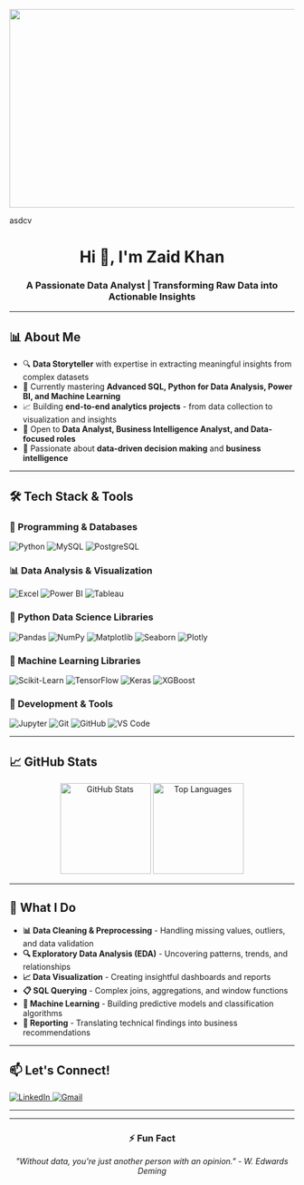 <!-- Banner Image -->
<p align="center">
  <img src="https://i.postimg.cc/KjfdBbYf/deng-xiang-WXQm-NTK0-U-unsplash.jpg" alt="Banner" width="1100" height="350"/>
</p>
asdcv
<h1 align="center">Hi 👋, I'm Zaid Khan</h1>
<h3 align="center">A Passionate Data Analyst | Transforming Raw Data into Actionable Insights</h3>

---

## 📊 About Me
- 🔍 **Data Storyteller** with expertise in extracting meaningful insights from complex datasets
- 🌱 Currently mastering **Advanced SQL, Python for Data Analysis, Power BI, and Machine Learning**
- 📈 Building **end-to-end analytics projects** - from data collection to visualization and insights
- 💼 Open to **Data Analyst, Business Intelligence Analyst, and Data-focused roles**
- 🎯 Passionate about **data-driven decision making** and **business intelligence**

---

## 🛠️ Tech Stack & Tools

### 📝 Programming & Databases
<p align="left">
  <img src="https://img.shields.io/badge/Python-3776AB?style=for-the-badge&logo=python&logoColor=white" alt="Python"/>
  <img src="https://img.shields.io/badge/MySQL-00000F?style=for-the-badge&logo=mysql&logoColor=white" alt="MySQL"/>
  <img src="https://img.shields.io/badge/PostgreSQL-316192?style=for-the-badge&logo=postgresql&logoColor=white" alt="PostgreSQL"/>
</p>

### 📊 Data Analysis & Visualization
<p align="left">
  <img src="https://img.shields.io/badge/Microsoft_Excel-217346?style=for-the-badge&logo=microsoft-excel&logoColor=white" alt="Excel"/>
  <img src="https://img.shields.io/badge/PowerBI-F2C811?style=for-the-badge&logo=Power%20BI&logoColor=white" alt="Power BI"/>
  <img src="https://img.shields.io/badge/Tableau-E97627?style=for-the-badge&logo=Tableau&logoColor=white" alt="Tableau"/>
</p>

### 🐍 Python Data Science Libraries
<p align="left">
  <img src="https://img.shields.io/badge/Pandas-150458?style=for-the-badge&logo=pandas&logoColor=white" alt="Pandas"/>
  <img src="https://img.shields.io/badge/NumPy-013243?style=for-the-badge&logo=numpy&logoColor=white" alt="NumPy"/>
  <img src="https://img.shields.io/badge/Matplotlib-11557c?style=for-the-badge&logo=python&logoColor=white" alt="Matplotlib"/>
  <img src="https://img.shields.io/badge/Seaborn-3776AB?style=for-the-badge&logo=python&logoColor=white" alt="Seaborn"/>
  <img src="https://img.shields.io/badge/Plotly-3F4F75?style=for-the-badge&logo=plotly&logoColor=white" alt="Plotly"/>
</p>

### 🤖 Machine Learning Libraries
<p align="left">
  <img src="https://img.shields.io/badge/Scikit_Learn-F7931E?style=for-the-badge&logo=scikit-learn&logoColor=white" alt="Scikit-Learn"/>
  <img src="https://img.shields.io/badge/TensorFlow-FF6F00?style=for-the-badge&logo=tensorflow&logoColor=white" alt="TensorFlow"/>
  <img src="https://img.shields.io/badge/Keras-D00000?style=for-the-badge&logo=Keras&logoColor=white" alt="Keras"/>
  <img src="https://img.shields.io/badge/XGBoost-3776AB?style=for-the-badge&logo=python&logoColor=white" alt="XGBoost"/>
</p>

### 🔧 Development & Tools
<p align="left">
  <img src="https://img.shields.io/badge/Jupyter-F37626?style=for-the-badge&logo=Jupyter&logoColor=white" alt="Jupyter"/>
  <img src="https://img.shields.io/badge/Git-F05032?style=for-the-badge&logo=git&logoColor=white" alt="Git"/>
  <img src="https://img.shields.io/badge/GitHub-100000?style=for-the-badge&logo=github&logoColor=white" alt="GitHub"/>
  <img src="https://img.shields.io/badge/VS_Code-007ACC?style=for-the-badge&logo=visual-studio-code&logoColor=white" alt="VS Code"/>
</p>

---

## 📈 GitHub Stats
<p align="center">
  <img src="https://github-readme-stats.vercel.app/api?username=Coolbuddy145&show_icons=true&theme=radical" alt="GitHub Stats" height="160"/>
  <img src="https://github-readme-stats.vercel.app/api/top-langs/?username=Coolbuddy145&layout=compact&theme=radical" alt="Top Languages" height="160"/>
</p>

---

## 🎯 What I Do
- **📊 Data Cleaning & Preprocessing** - Handling missing values, outliers, and data validation
- **🔍 Exploratory Data Analysis (EDA)** - Uncovering patterns, trends, and relationships
- **📈 Data Visualization** - Creating insightful dashboards and reports
- **📋 SQL Querying** - Complex joins, aggregations, and window functions
- **🤖 Machine Learning** - Building predictive models and classification algorithms
- **📝 Reporting** - Translating technical findings into business recommendations

---

## 📫 Let's Connect!
<p align="left">
  <a href="https://www.linkedin.com/in/zaid-khan-164239261/" target="_blank">
    <img src="https://img.shields.io/badge/LinkedIn-0077B5?style=for-the-badge&logo=linkedin&logoColor=white" alt="LinkedIn"/>
  </a>
  <a href="mailto:your-email@example.com">
    <img src="https://img.shields.io/badge/Gmail-D14836?style=for-the-badge&logo=gmail&logoColor=white" alt="Gmail"/>
  </a>
</p>

---

---

<div align="center">
  
### ⚡ Fun Fact
*"Without data, you're just another person with an opinion." - W. Edwards Deming*

</div>
